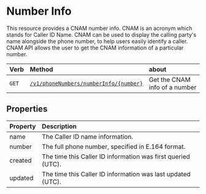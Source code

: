 # Number Info
This resource provides a CNAM number info. CNAM is an acronym which stands for Caller ID Name. CNAM can be used to display the calling party's name alongside the phone number, to help users easily identify a caller. CNAM API allows the user to get the CNAM information of a particular number.

| Verb                         | Method                                                     | about                         |
|:-----------------------------|:-----------------------------------------------------------|:------------------------------|
| <code class="get">GET</code> | [`/v1/phoneNumbers/numberInfo/{number}`](getNumberInfo.md) | Get the CNAM info of a number |


## Properties
| Property | Description                                                  |
|:---------|:-------------------------------------------------------------|
| name     | The Caller ID name information.                              |
| number   | The full phone number, specified in E.164 format.            |
| created  | The time this Caller ID information was first queried (UTC). |
| updated  | The time this Caller ID information was last updated (UTC).  |
